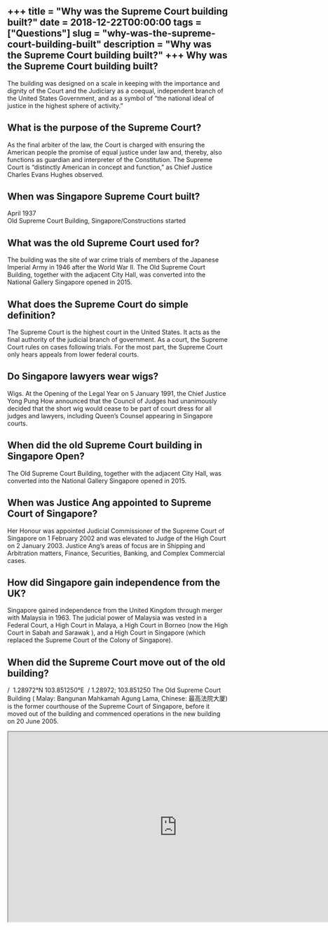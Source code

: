 +++
title = "Why was the Supreme Court building built?"
date = 2018-12-22T00:00:00
tags = ["Questions"]
slug = "why-was-the-supreme-court-building-built"
description = "Why was the Supreme Court building built?"
+++
Why was the Supreme Court building built?
-----------------------------------------

The building was designed on a scale in keeping with the importance and dignity of the Court and the Judiciary as a coequal, independent branch of the United States Government, and as a symbol of “the national ideal of justice in the highest sphere of activity.”

What is the purpose of the Supreme Court?
-----------------------------------------

As the final arbiter of the law, the Court is charged with ensuring the American people the promise of equal justice under law and, thereby, also functions as guardian and interpreter of the Constitution. The Supreme Court is “distinctly American in concept and function,” as Chief Justice Charles Evans Hughes observed.

When was Singapore Supreme Court built?
---------------------------------------

April 1937  
Old Supreme Court Building, Singapore/Constructions started

What was the old Supreme Court used for?
----------------------------------------

The building was the site of war crime trials of members of the Japanese Imperial Army in 1946 after the World War II. The Old Supreme Court Building, together with the adjacent City Hall, was converted into the National Gallery Singapore opened in 2015.

What does the Supreme Court do simple definition?
-------------------------------------------------

The Supreme Court is the highest court in the United States. It acts as the final authority of the judicial branch of government. As a court, the Supreme Court rules on cases following trials. For the most part, the Supreme Court only hears appeals from lower federal courts.

Do Singapore lawyers wear wigs?
-------------------------------

Wigs. At the Opening of the Legal Year on 5 January 1991, the Chief Justice Yong Pung How announced that the Council of Judges had unanimously decided that the short wig would cease to be part of court dress for all judges and lawyers, including Queen’s Counsel appearing in Singapore courts.

When did the old Supreme Court building in Singapore Open?
----------------------------------------------------------

The Old Supreme Court Building, together with the adjacent City Hall, was converted into the National Gallery Singapore opened in 2015.

When was Justice Ang appointed to Supreme Court of Singapore?
-------------------------------------------------------------

Her Honour was appointed Judicial Commissioner of the Supreme Court of Singapore on 1 February 2002 and was elevated to Judge of the High Court on 2 January 2003. Justice Ang’s areas of focus are in Shipping and Arbitration matters, Finance, Securities, Banking, and Complex Commercial cases.

How did Singapore gain independence from the UK?
------------------------------------------------

Singapore gained independence from the United Kingdom through merger with Malaysia in 1963. The judicial power of Malaysia was vested in a Federal Court, a High Court in Malaya, a High Court in Borneo (now the High Court in Sabah and Sarawak ), and a High Court in Singapore (which replaced the Supreme Court of the Colony of Singapore).

When did the Supreme Court move out of the old building?
--------------------------------------------------------

/ ﻿ 1.28972°N 103.851250°E ﻿ / 1.28972; 103.851250 The Old Supreme Court Building ( Malay: Bangunan Mahkamah Agung Lama, Chinese: 最高法院大厦) is the former courthouse of the Supreme Court of Singapore, before it moved out of the building and commenced operations in the new building on 20 June 2005.

<iframe allow="accelerometer; autoplay; clipboard-write; encrypted-media; gyroscope; picture-in-picture" allowfullscreen="" class="__youtube_prefs__  epyt-is-override  no-lazyload" data-no-lazy="1" data-origheight="433" data-origwidth="770" data-skipgform_ajax_framebjll="" height="433" id="_ytid_39585" loading="lazy" src="https://www.youtube.com/embed/N6gvSr5af8g?enablejsapi=1&autoplay=0&cc_load_policy=0&cc_lang_pref=&iv_load_policy=1&loop=0&modestbranding=0&rel=1&fs=1&playsinline=0&autohide=2&theme=dark&color=red&controls=1&" title="YouTube player" width="770"></iframe>